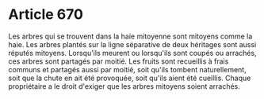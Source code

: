# Article 670

Les arbres qui se trouvent dans la haie mitoyenne sont mitoyens comme la haie. Les arbres plantés sur la ligne séparative de deux héritages sont aussi réputés mitoyens. Lorsqu'ils meurent ou lorsqu'ils sont coupés ou arrachés, ces arbres sont partagés par moitié. Les fruits sont recueillis à frais communs et partagés aussi par moitié, soit qu'ils tombent naturellement, soit que la chute en ait été provoquée, soit qu'ils aient été cueillis.   Chaque propriétaire a le droit d'exiger que les arbres mitoyens soient arrachés.